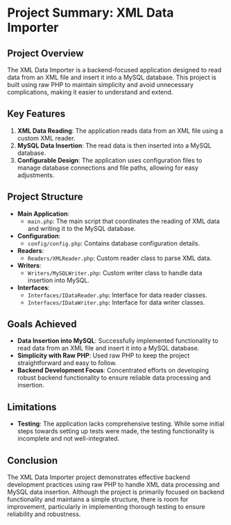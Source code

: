 
# Project Summary: XML Data Importer

## Project Overview
The XML Data Importer is a backend-focused application designed to read data from an XML file and insert it into a MySQL database. This project is built using raw PHP to maintain simplicity and avoid unnecessary complications, making it easier to understand and extend.

## Key Features
1. **XML Data Reading**: The application reads data from an XML file using a custom XML reader.
2. **MySQL Data Insertion**: The read data is then inserted into a MySQL database.
3. **Configurable Design**: The application uses configuration files to manage database connections and file paths, allowing for easy adjustments.

## Project Structure
- **Main Application**:
  - `main.php`: The main script that coordinates the reading of XML data and writing it to the MySQL database.
- **Configuration**:
  - `config/config.php`: Contains database configuration details.
- **Readers**:
  - `Readers/XMLReader.php`: Custom reader class to parse XML data.
- **Writers**:
  - `Writers/MySQLWriter.php`: Custom writer class to handle data insertion into MySQL.
- **Interfaces**:
  - `Interfaces/IDataReader.php`: Interface for data reader classes.
  - `Interfaces/IDataWriter.php`: Interface for data writer classes.

## Goals Achieved
- **Data Insertion into MySQL**: Successfully implemented functionality to read data from an XML file and insert it into a MySQL database.
- **Simplicity with Raw PHP**: Used raw PHP to keep the project straightforward and easy to follow.
- **Backend Development Focus**: Concentrated efforts on developing robust backend functionality to ensure reliable data processing and insertion.

## Limitations
- **Testing**: The application lacks comprehensive testing. While some initial steps towards setting up tests were made, the testing functionality is incomplete and not well-integrated.

## Conclusion
The XML Data Importer project demonstrates effective backend development practices using raw PHP to handle XML data processing and MySQL data insertion. Although the project is primarily focused on backend functionality and maintains a simple structure, there is room for improvement, particularly in implementing thorough testing to ensure reliability and robustness.
